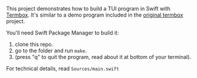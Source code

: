 This project demonstrates how to build a TUI program in Swift with [Termbox][].
It's similar to a demo program included in the [original termbox][] project.

You'll need Swift Package Manager to build it:

1. clone this repo.
2. go to the folder and run `make`.
3. (press "q" to quit the program, read about it at bottom of your terminal).

For technical details, read `Sources/main.swift`

[Termbox]: https://github.com/dduan/Termbox
[original termbox]: https://github.com/nsf/termbox
